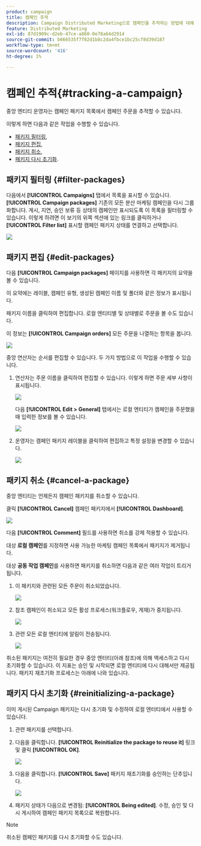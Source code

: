 ```yaml
---
product: campaign
title: 캠페인 추적
description: Campaign Distributed Marketing으로 캠페인을 추적하는 방법에 대해 알아보기
feature: Distributed Marketing
exl-id: 87d1909c-d2eb-47ce-a860-0e78a64d2914
source-git-commit: b666535f7f82d1b8c2da4fbce1bc25cf8d39d187
workflow-type: tm+mt
source-wordcount: '416'
ht-degree: 1%

---
```


# 캠페인 추적{#tracking-a-campaign}



중앙 엔티티 운영자는 캠페인 패키지 목록에서 캠페인 주문을 추적할 수 있습니다.

이렇게 하면 다음과 같은 작업을 수행할 수 있습니다.

* [패키지 필터링](#filter-packages),
* [패키지 편집](#edit-packages),
* [패키지 취소](#cancel-a-package),
* [패키지 다시 초기화](#reinitializing-a-package).

## 패키지 필터링 {#filter-packages}

다음에서 **[!UICONTROL Campaigns]** 탭에서 목록을 표시할 수 있습니다. **[!UICONTROL Campaign packages]** 기존의 모든 분산 마케팅 캠페인을 다시 그룹화합니다. 게시, 지연, 승인 보류 등 상태의 캠페인만 표시되도록 이 목록을 필터링할 수 있습니다. 이렇게 하려면 이 보기의 위쪽 섹션에 있는 링크를 클릭하거나 **[!UICONTROL Filter list]** 표시할 캠페인 패키지 상태를 연결하고 선택합니다.

![](assets/mkg_dist_catalog_filter.png)

## 패키지 편집 {#edit-packages}

다음 **[!UICONTROL Campaign packages]** 페이지를 사용하면 각 패키지의 요약을 볼 수 있습니다.

이 요약에는 레이블, 캠페인 유형, 생성된 캠페인 이름 및 폴더와 같은 정보가 표시됩니다.

패키지 이름을 클릭하여 편집합니다. 로컬 엔티티별 및 상태별로 주문을 볼 수도 있습니다.

이 정보는 **[!UICONTROL Campaign orders]** 모든 주문을 나열하는 항목을 봅니다.

![](assets/mkg_dist_catalog_op_command_details.png)

중앙 연산자는 순서를 편집할 수 있습니다. 두 가지 방법으로 이 작업을 수행할 수 있습니다.

1. 연산자는 주문 이름을 클릭하여 편집할 수 있습니다. 이렇게 하면 주문 세부 사항이 표시됩니다.

   ![](assets/mkg_dist_catalog_op_command_edit1.png)

   다음 **[!UICONTROL Edit > General]** 탭에서는 로컬 엔티티가 캠페인을 주문했을 때 입력한 정보를 볼 수 있습니다.

   ![](assets/mkg_dist_catalog_op_command_edit1a.png)

1. 운영자는 캠페인 패키지 레이블을 클릭하여 편집하고 특정 설정을 변경할 수 있습니다.

   ![](assets/mkg_dist_catalog_op_command_edit2.png)

## 패키지 취소 {#cancel-a-package}

중앙 엔티티는 언제든지 캠페인 패키지를 취소할 수 있습니다.

클릭 **[!UICONTROL Cancel]** 캠페인 패키지에서 **[!UICONTROL Dashboard]**.

![](assets/mkg_dist_cancel_op_from_dashboard.png)

다음 **[!UICONTROL Comment]** 필드를 사용하면 취소를 강제 적용할 수 있습니다.

대상 **로컬 캠페인**&#x200B;를 지정하면 사용 가능한 마케팅 캠페인 목록에서 패키지가 제거됩니다.

대상 **공동 작업 캠페인**&#x200B;를 사용하면 패키지를 취소하면 다음과 같은 여러 작업이 트리거됩니다.

1. 이 패키지와 관련된 모든 주문이 취소되었습니다.

   ![](assets/mkg_dist_mutual_op_cancelled.png)

1. 참조 캠페인이 취소되고 모든 활성 프로세스(워크플로우, 게재)가 중지됩니다.

   ![](assets/mkg_dist_mutual_op_cancelled1.png)

1. 관련 모든 로컬 엔티티에 알림이 전송됩니다.

   ![](assets/mkg_dist_mutual_op_cancelled2.png)

취소된 패키지는 여전히 필요한 경우 중앙 엔터티(아래 참조)에 의해 액세스하고 다시 초기화할 수 있습니다. 이 지표는 승인 및 시작되면 로컬 엔티티에 다시 대해서만 제공됩니다. 패키지 재초기화 프로세스는 아래에 나와 있습니다.

## 패키지 다시 초기화 {#reinitializing-a-package}

이미 게시된 Campaign 패키지는 다시 초기화 및 수정하여 로컬 엔터티에서 사용할 수 있습니다.

1. 관련 패키지를 선택합니다.
1. 다음을 클릭합니다. **[!UICONTROL Reinitialize the package to reuse it]** 링크 및 클릭 **[!UICONTROL OK]**.

   ![](assets/mkg_dist_mutual_op_reinit.png)

1. 다음을 클릭합니다. **[!UICONTROL Save]** 패키지 재초기화를 승인하는 단추입니다.

   ![](assets/mkg_dist_mutual_op_reinit2.png)

1. 패키지 상태가 다음으로 변경됨: **[!UICONTROL Being edited]**. 수정, 승인 및 다시 게시하여 캠페인 패키지 목록으로 복원합니다.

>[!NOTE]
>
>취소된 캠페인 패키지를 다시 초기화할 수도 있습니다.
